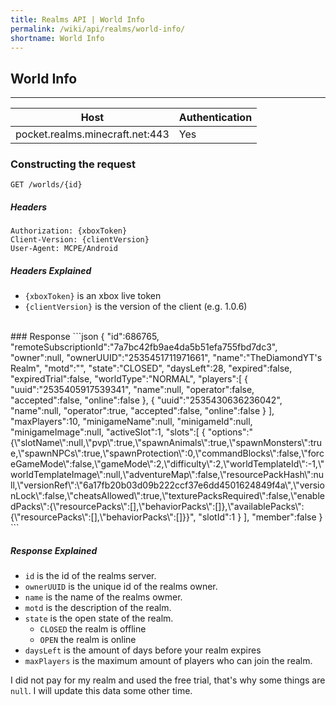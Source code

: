 ```yaml
---
title: Realms API | World Info
permalink: /wiki/api/realms/world-info/
shortname: World Info
---
```

## World Info

---

|Host|Authentication|
|----|--------------|
|pocket.realms.minecraft.net:443|Yes|
  
### Constructing the request
```
GET /worlds/{id} 
```
  
##### Headers
```http
Authorization: {xboxToken}
Client-Version: {clientVersion}
User-Agent: MCPE/Android
```
  
##### Headers Explained
* `{xboxToken}` is an xbox live token  
* `{clientVersion}` is the version of the client (e.g. 1.0.6)  
  
<br>
### Response
```json
{
    "id":686765,
    "remoteSubscriptionId":"7a7bc42fb9ae4da5b51efa755fbd7dc3",
    "owner":null,
    "ownerUUID":"2535451711971661",
    "name":"TheDiamondYT's Realm",
    "motd":"",
    "state":"CLOSED",
    "daysLeft":28,
    "expired":false,
    "expiredTrial":false,
    "worldType":"NORMAL",
    "players":[
        {
            "uuid":"2535405917539341",
            "name":null,
            "operator":false,
            "accepted":false,
            "online":false
        },
        {
            "uuid":"2535430636236042",
            "name":null,
            "operator":true,
            "accepted":false,
            "online":false
        }
    ],
    "maxPlayers":10,
    "minigameName":null,
    "minigameId":null,
    "minigameImage":null,
    "activeSlot":1,
    "slots":[
        {
            "options":"{\"slotName\":null,\"pvp\":true,\"spawnAnimals\":true,\"spawnMonsters\":true,\"spawnNPCs\":true,\"spawnProtection\":0,\"commandBlocks\":false,\"forceGameMode\":false,\"gameMode\":2,\"difficulty\":2,\"worldTemplateId\":-1,\"worldTemplateImage\":null,\"adventureMap\":false,\"resourcePackHash\":null,\"versionRef\":\"6a17fb20b03d09b222ccf37e6dd4501624849f4a\",\"versionLock\":false,\"cheatsAllowed\":true,\"texturePacksRequired\":false,\"enabledPacks\":{\"resourcePacks\":[],\"behaviorPacks\":[]},\"availablePacks\":{\"resourcePacks\":[],\"behaviorPacks\":[]}}",
            "slotId":1
        }
    ],
    "member":false
}
```
  
##### Response Explained 
* `id` is the id of the realms server.  
* `ownerUUID` is the unique id of the realms owner.  
* `name` is the name of the realms owmer.  
* `motd` is the description of the realm.
* `state` is the open state of the realm. 
  * `CLOSED` the realm is offline  
  * `OPEN` the realm is online  
* `daysLeft` is the amount of days before your realm expires  
* `maxPlayers` is the maximum amount of players who can join the realm.  
  
I did not pay for my realm and used the free trial, that's why some things are `null`. I will update this data some other time.
